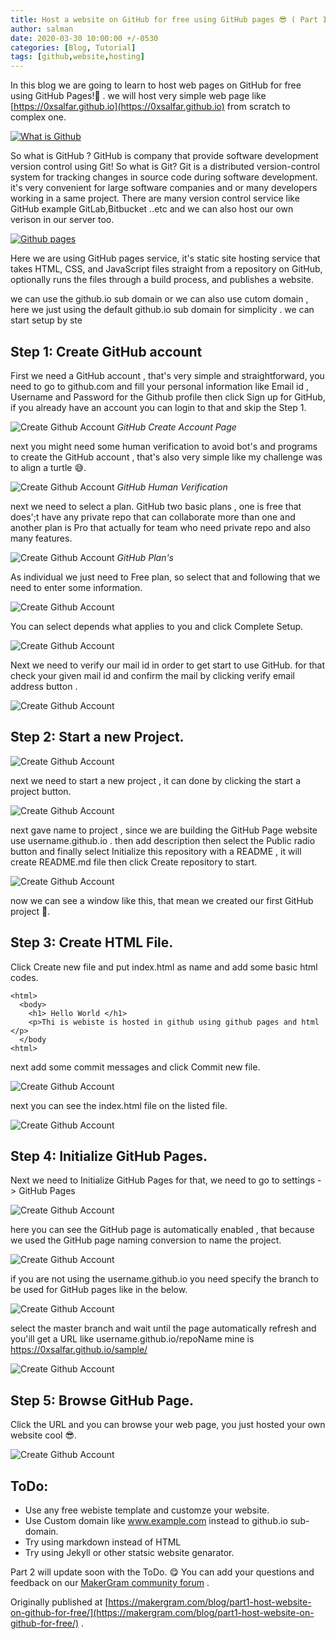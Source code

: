```yaml
---
title: Host a website on GitHub for free using GitHub pages 😎 ( Part 1).
author: salman
date: 2020-03-30 10:00:00 +/-0530
categories: [Blog, Tutorial]
tags: [github,website,hosting]
---
```


In this blog we are going to learn to host web pages on GitHub for free using GitHub Pages!🤩 .  we will host very simple web page like [https://0xsalfar.github.io](https://0xsalfar.github.io) from scratch to complex one.

[![What is Github](https://img.youtube.com/vi/w3jLJU7DT5E/0.jpg)](https://youtu.be/w3jLJU7DT5E)

So what is GitHub ? GitHub is company that provide software development version control using Git! So what is Git? Git is a distributed version-control system for tracking changes in source code during software development. it's very convenient for large software companies and or many developers working in a same project. There are many version control service like GitHub example GitLab,Bitbucket ..etc and we can also host our own verison in our server too.

[![Github pages](https://img.youtube.com/vi/2MsN8gpT6jY/0.jpg)](https://youtu.be/2MsN8gpT6jY)

Here we are using  GitHub pages service, it's static site hosting service that takes HTML, CSS, and JavaScript files straight from a repository on GitHub, optionally runs the files through a build process, and publishes a website.

we can use the github.io sub domain or we can also use cutom domain , here we just using the default github.io sub domain for simplicity . we can start  setup by ste

## Step 1: Create GitHub account

First we need a GitHub account , that's very simple and straightforward, you need to go to github.com  and fill your personal information like Email id , Username and  Password for the Github profile then click Sign up for GitHub, if  you already have an account you can login to that and skip the Step 1.


![Create Github Account](../assets/2020-03-30-host-a-website-on-gitHub-for-free-using-gitHub-pages-part-1/001.png)
_GitHub Create Account Page_

next you might need some human verification to avoid bot's and programs to create the GitHub account , that's also very simple like my challenge was to align a turtle 😅.

![Create Github Account](../assets/2020-03-30-host-a-website-on-gitHub-for-free-using-gitHub-pages-part-1/002.png)
_GitHub Human Verification_

next we need to select a plan. GitHub two basic plans , one is free that does';t have any private repo that can collaborate more than one  and another plan is Pro that actually  for team who need private repo and also many features.

![Create Github Account](../assets/2020-03-30-host-a-website-on-gitHub-for-free-using-gitHub-pages-part-1/003.png)
_GitHub Plan's_

As individual we just need to Free plan, so select that and following that we need to enter some information.

![Create Github Account](../assets/2020-03-30-host-a-website-on-gitHub-for-free-using-gitHub-pages-part-1/004.png)

You can select depends what applies to you and click Complete Setup.

![Create Github Account](../assets/2020-03-30-host-a-website-on-gitHub-for-free-using-gitHub-pages-part-1/005.png)

Next we need to verify our mail id in order to get start to use GitHub.  for that check your given mail id and confirm the mail by clicking verify email address button .

![Create Github Account](../assets/2020-03-30-host-a-website-on-gitHub-for-free-using-gitHub-pages-part-1/006.png)

## Step 2: Start a new Project.

![Create Github Account](../assets/2020-03-30-host-a-website-on-gitHub-for-free-using-gitHub-pages-part-1/007.png)

next we need to start a new project , it can done by clicking the start a project button.

![Create Github Account](../assets/2020-03-30-host-a-website-on-gitHub-for-free-using-gitHub-pages-part-1/008.png)

next gave name to project , since we are building the GitHub Page website use username.github.io . then add description then select the Public radio button and finally select Initialize this repository with a README , it will create README.md file then click Create repository to start.

![Create Github Account](../assets/2020-03-30-host-a-website-on-gitHub-for-free-using-gitHub-pages-part-1/009.png)

now we can see a window like this, that mean we created our first GitHub project 🎉.

## Step 3: Create HTML File.

Click  Create new file and put index.html as name and add some basic html codes.

```
<html>
  <body>
    <h1> Hello World </h1>
    <p>Thi is webiste is hosted in github using github pages and html </p>
  </body
<html>
```

next add some commit messages and click Commit new file.

![Create Github Account](../assets/2020-03-30-host-a-website-on-gitHub-for-free-using-gitHub-pages-part-1/010.png)

next you can see the index.html file on the listed file.

![Create Github Account](../assets/2020-03-30-host-a-website-on-gitHub-for-free-using-gitHub-pages-part-1/011.png)

## Step 4: Initialize GitHub Pages.

Next we need to Initialize GitHub Pages for that, we need to go to settings -> GitHub Pages

![Create Github Account](../assets/2020-03-30-host-a-website-on-gitHub-for-free-using-gitHub-pages-part-1/012.png)

here you can see the GitHub page is automatically enabled , that because we used the GitHub page naming conversion to name the project.


![Create Github Account](../assets/2020-03-30-host-a-website-on-gitHub-for-free-using-gitHub-pages-part-1/013.png)

if you are not using the username.github.io you need specify the branch to be used for GitHub pages like in the below.

![Create Github Account](../assets/2020-03-30-host-a-website-on-gitHub-for-free-using-gitHub-pages-part-1/014.png)

select the master branch and wait until the page automatically refresh and you'ill get a URL like username.github.io/repoName mine is https://0xsalfar.github.io/sample/

![Create Github Account](../assets/2020-03-30-host-a-website-on-gitHub-for-free-using-gitHub-pages-part-1/015.png)

## Step 5: Browse GitHub Page.

Click the URL and you can browse your web page, you just hosted your own website cool 😎.

![Create Github Account](../assets/2020-03-30-host-a-website-on-gitHub-for-free-using-gitHub-pages-part-1/016.png)

## ToDo:

* Use any free webiste template and customze your website.
* Use Custom domain like www.example.com instead to github.io sub-domain.
* Try using markdown instead of HTML
* Try using Jekyll or other statsic website genarator.

Part 2 will update soon with the ToDo. 😋 You can add your questions and feedback on our [MakerGram community forum](https://community.makergram.com/topic/128/part-1-host-a-website-on-github-for-free-using-github-pages-1-2) .

Originally published at [https://makergram.com/blog/part1-host-website-on-github-for-free/](https://makergram.com/blog/part1-host-website-on-github-for-free/) .





